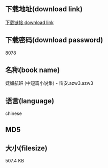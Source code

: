 ## 下载地址(download link)
[下载链接 download link](https://voluble-croquembouche-d321dc.netlify.app/?s=%E5%A6%A9%E5%AA%9A%E8%88%AA%E7%8F%AD+%28%E4%B8%AD%E7%9F%AD%E7%AF%87%E5%B0%8F%E8%AF%B4%E9%9B%86%29+-+%E7%AC%9B%E5%AE%89.azw3)

## 下载密码(download password)
8078

## 名称(book name)
妩媚航班 (中短篇小说集) - 笛安.azw3.azw3

## 语言(language)
chinese

## MD5


## 大小(filesize)
507.4 KB

